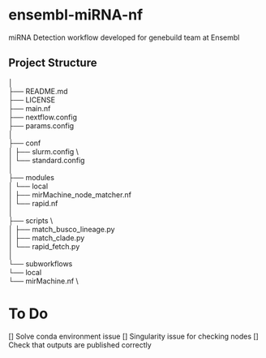 # ensembl-miRNA-nf
miRNA Detection workflow developed for genebuild team at Ensembl


## Project Structure
│\
├── README.md                                       \
├── LICENSE                                         \
├── main.nf                                         \
├── nextflow.config                                 \
├── params.config                                   \
│                                                   \
├── conf                                            \
│   ├── slurm.config                                \    
│   └── standard.config                             \
│\
├── modules                                         \
│   └── local                                       \
│       ├── mirMachine_node_matcher.nf              \
│       └── rapid.nf                                \
│                                                   \
├── scripts                                         \        
│   ├── match_busco_lineage.py                      \
│   ├── match_clade.py                              \
│   └── rapid_fetch.py                              \
│                                                   \
└── subworkflows                                    \
    └── local                                       \
        └── mirMachine.nf                           \

# To Do
[] Solve conda environment issue
[] Singularity issue for checking nodes
[] Check that outputs are published correctly